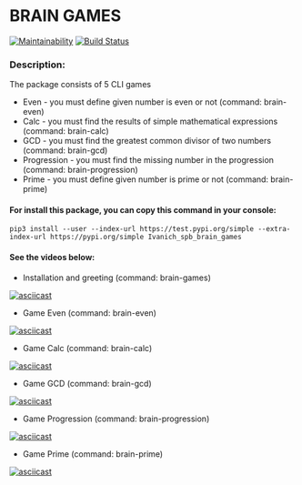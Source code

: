 # BRAIN GAMES

[![Maintainability](https://api.codeclimate.com/v1/badges/a99a88d28ad37a79dbf6/maintainability)](https://codeclimate.com/github/codeclimate/codeclimate/maintainability)
[![Build Status](https://travis-ci.com/Ivanich-spb/python-project-lvl1.svg?branch=master)](https://travis-ci.com/Ivanich-spb/python-project-lvl1)

### Description:
The package consists of 5 CLI games
* Even - you must define given number is even or not (command: brain-even)
* Calc - you must find the results of simple mathematical expressions (command: brain-calc)
* GCD - you must find the greatest common divisor of two numbers (command: brain-gcd)
* Progression - you must find the missing number in the progression (command: brain-progression)
* Prime - you must define given number is prime or not (command: brain-prime)

#### For install this package, you can copy this command in your console:
```
pip3 install --user --index-url https://test.pypi.org/simple --extra-index-url https://pypi.org/simple Ivanich_spb_brain_games
```
#### See the videos below:
* Installation and greeting (command: brain-games)

[![asciicast](https://asciinema.org/a/322538.svg)](https://asciinema.org/a/322538)

* Game Even (command: brain-even)

[![asciicast](https://asciinema.org/a/322543.svg)](https://asciinema.org/a/322543)

* Game Calc (command: brain-calc)

[![asciicast](https://asciinema.org/a/322546.svg)](https://asciinema.org/a/322546)

* Game GCD (command: brain-gcd)

[![asciicast](https://asciinema.org/a/322545.svg)](https://asciinema.org/a/322545)

* Game Progression (command: brain-progression)

[![asciicast](https://asciinema.org/a/322547.svg)](https://asciinema.org/a/322547)

* Game Prime (command: brain-prime)

[![asciicast](https://asciinema.org/a/322548.svg)](https://asciinema.org/a/322548)
